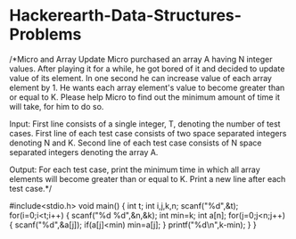 # Hackerearth-Data-Structures-Problems
/*Micro and Array Update
Micro purchased an array A having N integer values. After playing it for a while, he got bored of it and decided to update value of its element. In one second he can increase value of each array element by 1. He wants each array element's value to become greater than or equal to K. Please help Micro to find out the minimum amount of time it will take, for him to do so.

Input: 
First line consists of a single integer, T, denoting the number of test cases. 
First line of each test case consists of two space separated integers denoting N and K. 
Second line of each test case consists of N space separated integers denoting the array A.

Output:
For each test case, print the minimum time in which all array elements will become greater than or equal to K. Print a new line after each test case.*/

 #include<stdio.h>
void main()
{
    int t;
    int i,j,k,n;
    scanf("%d",&t);
    for(i=0;i<t;i++)
    {
        scanf("%d %d",&n,&k);
        int min=k;
        int a[n];
        for(j=0;j<n;j++)
        {
            scanf("%d",&a[j]);
            if(a[j]<min)
                min=a[j];
        }
        printf("%d\n",k-min);
    }
}
